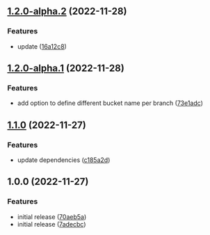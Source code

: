 ## [1.2.0-alpha.2](https://github.com/RimacTechnology/semantic-release-s3/compare/v1.2.0-alpha.1...v1.2.0-alpha.2) (2022-11-28)


### Features

* update ([16a12c8](https://github.com/RimacTechnology/semantic-release-s3/commit/16a12c8d5b761d21e630b75c2e20d29139908d3b))

## [1.2.0-alpha.1](https://github.com/RimacTechnology/semantic-release-s3/compare/v1.1.0...v1.2.0-alpha.1) (2022-11-28)


### Features

* add option to define different bucket name per branch ([73e1adc](https://github.com/RimacTechnology/semantic-release-s3/commit/73e1adc5fb54bb7f28796a1d3e8cb3933e458a1e))

## [1.1.0](https://github.com/RimacTechnology/semantic-release-s3/compare/v1.0.0...v1.1.0) (2022-11-27)


### Features

* update dependencies ([c185a2d](https://github.com/RimacTechnology/semantic-release-s3/commit/c185a2dfbdb3e75e83a6b0a55bec819c582722b7))

## 1.0.0 (2022-11-27)


### Features

* initial release ([70aeb5a](https://github.com/RimacTechnology/semantic-release-s3/commit/70aeb5a151cba6dcd18e46c19f906890a497a9c5))
* initial release ([7adecbc](https://github.com/RimacTechnology/semantic-release-s3/commit/7adecbc2a99d9c7b94deb1e7f1c3a0dc4ebfe669))

